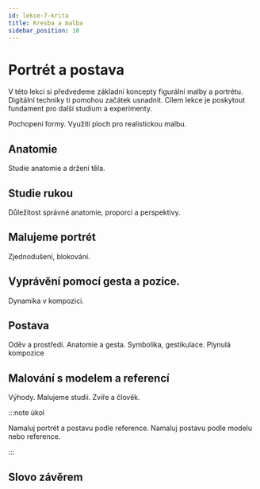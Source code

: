 ```yaml
---
id: lekce-7-krita
title: Kresba a malba
sidebar_position: 10
---
```


# Portrét a postava
V této lekci si předvedeme základní koncepty figurální malby a portrétu. Digitální techniky ti pomohou začátek usnadnit. Cílem lekce je poskytout fundament pro další studium a experimenty.

Pochopení formy. Využití ploch pro realistickou malbu.
## Anatomie
Studie anatomie a držení těla.
## Studie rukou
Důležitost správné anatomie, proporcí a perspektivy.
## Malujeme portrét
Zjednodušení, blokování.
## Vyprávění pomocí gesta a pozice.
Dynamika v kompozici.
## Postava
Oděv a prostředí. Anatomie a gesta. Symbolika, gestikulace. Plynulá kompozice
## Malování s modelem a referencí
Výhody. Malujeme studii. Zvíře a člověk.


:::note úkol

Namaluj portrét a postavu podle reference. Namaluj postavu podle modelu nebo reference.

:::

## Slovo závěrem
